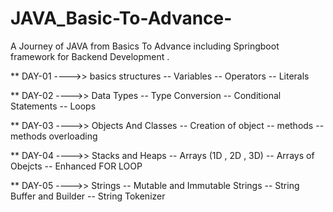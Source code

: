 # JAVA_Basic-To-Advance-
A Journey of JAVA from Basics To Advance including Springboot framework for Backend Development .

** DAY-01 ---->>
 basics structures
-- Variables 
-- Operators
-- Literals


** DAY-02 ---->>
 Data Types
-- Type Conversion
-- Conditional Statements
-- Loops

** DAY-03 ---->>
 Objects And Classes
-- Creation of object 
-- methods
-- methods overloading

** DAY-04 ---->>
 Stacks and Heaps
-- Arrays (1D , 2D , 3D) 
-- Arrays of Obejcts
-- Enhanced FOR LOOP

** DAY-05 ---->>
 Strings
-- Mutable and Immutable Strings
-- String Buffer and Builder
-- String Tokenizer



